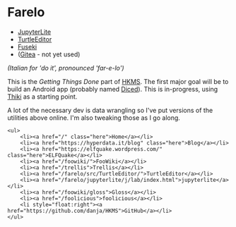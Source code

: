 # Farelo 

* [JupyterLite](https://hyperdata.it/farelo/jupyterlite/j/lab/index.html)
* [TurtleEditor](https://hyperdata.it/farelo/src/TurtleEditor/)
* [Fuseki](http://hyperdata.it:3030)
* ([Gitea](http://hyperdata.it:3000/) - not yet used)

*(Italian for 'do it', pronounced 'far-e-lo')*

This is the *Getting Things Done* part of [HKMS](https://github.com/danja/HKMS). The first major goal will be to build an Android app (probably named [Diced](https://github.com/danja/diced)). This is in-progress, using [Thiki](https://github.com/danja/thiki) as a starting point.

A lot of the necessary dev is data wrangling so I've put versions of the utilities above online. I'm also tweaking those as I go along.

    <ul>
        <li><a href="/" class="here">Home</a></li>
        <li><a href="https://hyperdata.it/blog" class="here">Blog</a></li>
        <li><a href="https://elfquake.wordpress.com/" class="here">ELFQuake</a></li>
        <li><a href="/foowiki/">FooWiki</a></li>
        <li><a href="/trellis">Trellis</a></li>
        <li><a href="/farelo/src/TurtleEditor/">TurtleEditor</a></li>
        <li><a href="/farelo/jupyterlite/j/lab/index.html">jupyterlite</a></li>
        <li><a href="/foowiki/gloss">Gloss</a></li>
        <li><a href="/foolicious">foolicious</a></li>
        <li style="float:right"><a href="https://github.com/danja/HKMS">GitHub</a></li>
    </ul>

